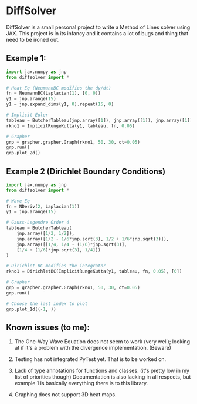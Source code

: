 # DiffSolver

DiffSolver is a small personal project to write a Method of Lines solver using JAX.
This project is in its infancy and it contains a lot of bugs and thing that need to
be ironed out. 

## Example 1:

```python 
import jax.numpy as jnp
from diffsolver import *

# Heat Eq (NeumannBC modifies the dy/dt)
fn = NeumannBC(Laplacian(1), [0, 0])
y1 = jnp.arange(15)
y1 = jnp.expand_dims(y1, 0).repeat(15, 0)

# Implicit Euler
tableau = ButcherTableau(jnp.array([1]), jnp.array([1]), jnp.array([1]))
rkno1 = ImplicitRungeKutta(y1, tableau, fn, 0.05)

# Grapher 
grp = grapher.grapher.Graph(rkno1, 50, 30, dt=0.05)
grp.run()
grp.plot_2d()
```

## Example 2 (Dirichlet Boundary Conditions)
```python 
import jax.numpy as jnp
from diffsolver import *

# Wave Eq
fn = NDeriv(2, Laplacian(1))
y1 = jnp.arange(15)

# Gauss-Legendre Order 4
tableau = ButcherTableau(
    jnp.array([1/2, 1/2]), 
    jnp.array([1/2 - 1/6*jnp.sqrt(3), 1/2 + 1/6*jnp.sqrt(3)]), 
    jnp.array([[1/4, 1/4 - (1/6)*jnp.sqrt(3)],
    [1/4 + (1/6)*jnp.sqrt(3), 1/4]])
)

# Dirichlet BC modifies the integrator
rkno1 = DirichletBC(ImplicitRungeKutta(y1, tableau, fn, 0.05), [0])

# Grapher 
grp = grapher.grapher.Graph(rkno1, 50, 30, dt=0.05)
grp.run()

# Choose the last index to plot
grp.plot_1d((-1, ))
```

## Known issues (to me):

1. The One-Way Wave Equation does not seem to work (very well); looking at if
it's a problem with the divergence implementation. (Beware)

2. Testing has not integrated PyTest yet. That is to be worked on. 

3. Lack of type annotations for functions and classes. (it's pretty low in my list of 
priorities though) Documentation is also lacking in all respects, but example 1 is basically 
everything there is to this library. 

4. Graphing does not support 3D heat maps. 

